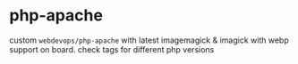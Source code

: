 # php-apache
custom `webdevops/php-apache` with latest imagemagick &amp; imagick with webp support on board.
check tags for different php versions
